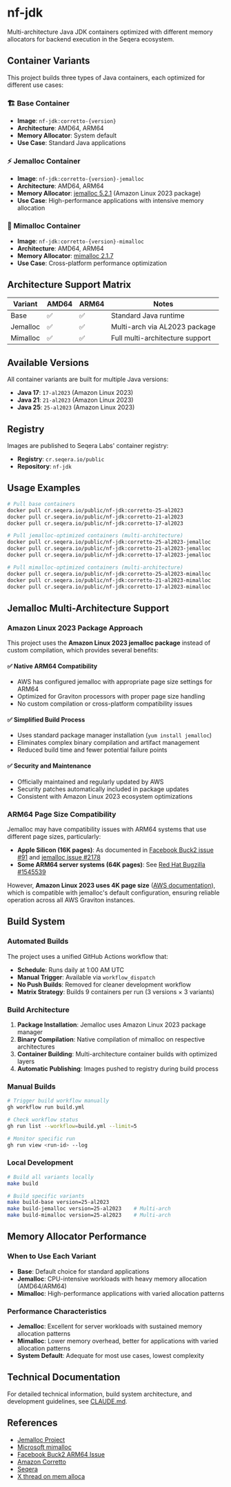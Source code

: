 # nf-jdk

Multi-architecture Java JDK containers optimized with different memory allocators for backend execution in the Seqera ecosystem.

## Container Variants

This project builds three types of Java containers, each optimized for different use cases:

### 🏗️ Base Container
- **Image**: `nf-jdk:corretto-{version}`
- **Architecture**: AMD64, ARM64
- **Memory Allocator**: System default
- **Use Case**: Standard Java applications

### ⚡ Jemalloc Container  
- **Image**: `nf-jdk:corretto-{version}-jemalloc`
- **Architecture**: AMD64, ARM64
- **Memory Allocator**: [jemalloc 5.2.1](https://github.com/jemalloc/jemalloc) (Amazon Linux 2023 package)
- **Use Case**: High-performance applications with intensive memory allocation

### 🚀 Mimalloc Container
- **Image**: `nf-jdk:corretto-{version}-mimalloc`  
- **Architecture**: AMD64, ARM64
- **Memory Allocator**: [mimalloc 2.1.7](https://github.com/microsoft/mimalloc)
- **Use Case**: Cross-platform performance optimization

## Architecture Support Matrix

| Variant  | AMD64 | ARM64 | Notes                           |
|----------|-------|-------|---------------------------------|
| Base     | ✅     | ✅     | Standard Java runtime           |
| Jemalloc | ✅     | ✅     | Multi-arch via AL2023 package  |
| Mimalloc | ✅     | ✅     | Full multi-architecture support |

## Available Versions

All container variants are built for multiple Java versions:
- **Java 17**: `17-al2023` (Amazon Linux 2023)
- **Java 21**: `21-al2023` (Amazon Linux 2023)  
- **Java 25**: `25-al2023` (Amazon Linux 2023)

## Registry

Images are published to Seqera Labs' container registry:
- **Registry**: `cr.seqera.io/public`
- **Repository**: `nf-jdk`

## Usage Examples

```bash
# Pull base containers
docker pull cr.seqera.io/public/nf-jdk:corretto-25-al2023
docker pull cr.seqera.io/public/nf-jdk:corretto-21-al2023
docker pull cr.seqera.io/public/nf-jdk:corretto-17-al2023

# Pull jemalloc-optimized containers (multi-architecture)
docker pull cr.seqera.io/public/nf-jdk:corretto-25-al2023-jemalloc
docker pull cr.seqera.io/public/nf-jdk:corretto-21-al2023-jemalloc
docker pull cr.seqera.io/public/nf-jdk:corretto-17-al2023-jemalloc

# Pull mimalloc-optimized containers (multi-architecture)
docker pull cr.seqera.io/public/nf-jdk:corretto-25-al2023-mimalloc
docker pull cr.seqera.io/public/nf-jdk:corretto-21-al2023-mimalloc
docker pull cr.seqera.io/public/nf-jdk:corretto-17-al2023-mimalloc
```

## Jemalloc Multi-Architecture Support

### Amazon Linux 2023 Package Approach

This project uses the **Amazon Linux 2023 jemalloc package** instead of custom compilation, which provides several benefits:

#### ✅ **Native ARM64 Compatibility**
- AWS has configured jemalloc with appropriate page size settings for ARM64
- Optimized for Graviton processors with proper page size handling
- No custom compilation or cross-platform compatibility issues

#### ✅ **Simplified Build Process**
- Uses standard package manager installation (`yum install jemalloc`)
- Eliminates complex binary compilation and artifact management
- Reduced build time and fewer potential failure points

#### ✅ **Security and Maintenance**
- Officially maintained and regularly updated by AWS
- Security patches automatically included in package updates
- Consistent with Amazon Linux 2023 ecosystem optimizations

### ARM64 Page Size Compatibility

Jemalloc may have compatibility issues with ARM64 systems that use different page sizes, particularly:
- **Apple Silicon (16K pages)**: As documented in [Facebook Buck2 issue #91](https://github.com/facebook/buck2/issues/91) and [jemalloc issue #2178](https://github.com/jemalloc/jemalloc/issues/2178)
- **Some ARM64 server systems (64K pages)**: See [Red Hat Bugzilla #1545539](https://bugzilla.redhat.com/show_bug.cgi?id=1545539)

However, **Amazon Linux 2023 uses 4K page size** ([AWS documentation](https://docs.aws.amazon.com/linux/al2023/ug/ec2.html)), which is compatible with jemalloc's default configuration, ensuring reliable operation across all AWS Graviton instances.

## Build System

### Automated Builds

The project uses a unified GitHub Actions workflow that:
- **Schedule**: Runs daily at 1:00 AM UTC
- **Manual Trigger**: Available via `workflow_dispatch`
- **No Push Builds**: Removed for cleaner development workflow
- **Matrix Strategy**: Builds 9 containers per run (3 versions × 3 variants)

### Build Architecture

1. **Package Installation**: Jemalloc uses Amazon Linux 2023 package manager
2. **Binary Compilation**: Native compilation of mimalloc on respective architectures  
3. **Container Building**: Multi-architecture container builds with optimized layers
4. **Automatic Publishing**: Images pushed to registry during build process

### Manual Builds

```bash
# Trigger build workflow manually
gh workflow run build.yml

# Check workflow status  
gh run list --workflow=build.yml --limit=5

# Monitor specific run
gh run view <run-id> --log
```

### Local Development

```bash
# Build all variants locally
make build

# Build specific variants  
make build-base version=25-al2023
make build-jemalloc version=25-al2023    # Multi-arch
make build-mimalloc version=25-al2023    # Multi-arch
```

## Memory Allocator Performance

### When to Use Each Variant

- **Base**: Default choice for standard applications
- **Jemalloc**: CPU-intensive workloads with heavy memory allocation (AMD64/ARM64)
- **Mimalloc**: High-performance applications with varied allocation patterns

### Performance Characteristics

- **Jemalloc**: Excellent for server workloads with sustained memory allocation patterns
- **Mimalloc**: Lower memory overhead, better for applications with varied allocation patterns
- **System Default**: Adequate for most use cases, lowest complexity

## Technical Documentation

For detailed technical information, build system architecture, and development guidelines, see [CLAUDE.md](./CLAUDE.md).

## References

- [Jemalloc Project](https://github.com/jemalloc/jemalloc)
- [Microsoft mimalloc](https://github.com/microsoft/mimalloc)  
- [Facebook Buck2 ARM64 Issue](https://github.com/facebook/buck2/issues/91)
- [Amazon Corretto](https://aws.amazon.com/corretto/)
- [Seqera](https://www.seqera.io/)
- [X thread on mem alloca](https://x.com/arpit_bhayani/status/1975565063772905528)
